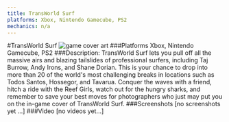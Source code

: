 ```yaml
---
title: TransWorld Surf
platforms: Xbox, Nintendo Gamecube, PS2
mechanics: n/a
---
```

#TransWorld Surf
![game cover art](//images.igdb.com/igdb/image/upload/t_cover_big/wwnuftld6rhtasy1wpzk.jpg "Logo Title Text 1")
###Platforms
Xbox, Nintendo Gamecube, PS2
###Description:
TransWorld Surf lets you pull off all the massive airs and blazing tailslides of professional surfers, including Taj Burrow, Andy Irons, and Shane Dorian. This is your chance to drop into more than 20 of the world's most challenging breaks in locations such as Todos Santos, Hossegor, and Tavarua. Conquer the waves with a friend, hitch a ride with the Reef Girls, watch out for the hungry sharks, and remember to save your best moves for photographers who just may put you on the in-game cover of TransWorld Surf.
###Screenshots
[no screenshots yet ...]
###Video
[no videos yet...]
